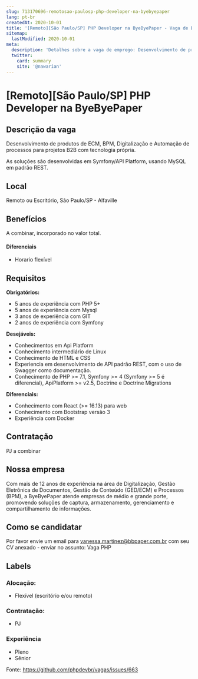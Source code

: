 ```yaml
---
slug: 713170696-remotosao-paulosp-php-developer-na-byebyepaper
lang: pt-br
createdAt: 2020-10-01
title: '[Remoto][São Paulo/SP] PHP Developer na ByeByePaper - Vaga de Emprego'
sitemap:
  lastModified: 2020-10-01
meta:
  description: 'Detalhes sobre a vaga de emprego: Desenvolvimento de produtos de ECM, BPM, Digitalização e Automação de processos para projetos B2B com tecnologia própria. As soluções são desenvolvidas em Symfony/API Platform, usando MySQL em padrão REST.'
  twitter:
    card: summary
    site: '@nawarian'
---
```


# [Remoto][São Paulo/SP] PHP Developer na ByeByePaper

## Descrição da vaga

Desenvolvimento de produtos de ECM, BPM, Digitalização e Automação de processos para projetos B2B com tecnologia própria.

As soluções são desenvolvidas em Symfony/API Platform, usando MySQL em padrão REST.

## Local

Remoto ou Escritório, São Paulo/SP - Alfaville

## Benefícios

A combinar, incorporado no valor total. 

#### Diferenciais
- Horario flexível

## Requisitos

**Obrigatórios:**
- 5 anos de experiência com PHP 5+
- 5 anos de experiência com Mysql
- 3 anos de experiência com GIT
- 2 anos de experiência com Symfony

**Desejáveis:**
- Conhecimentos em Api Platform
- Conhecimento intermediário de Linux
- Conhecimento de HTML e CSS
- Experiencia em desenvolvimento de API padrão REST, com o uso de Swagger como documentação.
- Conhecimento de PHP >= 7.1, Symfony >= 4 (Symfony >= 5 é diferencial), ApiPlatform >= v2.5, Doctrine e Doctrine Migrations

**Diferenciais:**
- Conhecimento com React (>= 16.13) para web
- Conhecimento com Bootstrap versão 3
- Experiência com Docker

## Contratação

PJ a combinar

## Nossa empresa

Com mais de 12 anos de experiência na área de Digitalização, Gestão Eletrônica de Documentos, Gestão de Conteúdo (GED/ECM) e Processos (BPM), a ByeByePaper atende empresas de médio e grande porte, promovendo soluções de captura, armazenamento, gerenciamento e compartilhamento de informações.

## Como se candidatar

Por favor envie um email para vanessa.martinez@bbpaper.com.br com seu CV anexado - enviar no assunto: Vaga PHP

## Labels

### Alocação:
- Flexível (escritório e/ou remoto)

### Contratação:
- PJ

### Experiência
- Pleno
- Sênior

Fonte: https://github.com/phpdevbr/vagas/issues/663